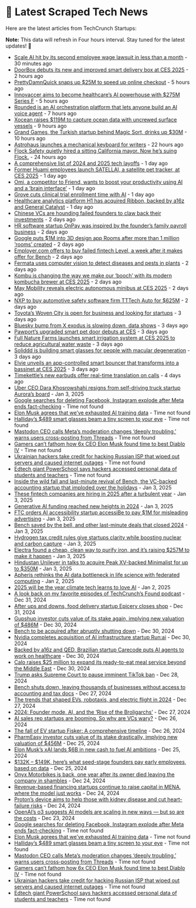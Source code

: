 
# 📰 Latest Scraped Tech News

Here are the latest articles from TechCrunch Startups:

**Note:** This data will refresh in Four hours interval. Stay tuned for the latest updates! 🔄
- [Scale AI hit by its second employee wage lawsuit in less than a month](https://techcrunch.com/2025/01/09/scale-ai-hit-by-its-second-employee-wage-lawsuit-in-less-than-a-month/) - 30 minutes ago
- [DoorBox debuts its new and improved smart delivery box at CES 2025](https://techcrunch.com/2025/01/09/doorbox-debuts-its-new-and-improved-smart-delivery-box-at-ces-2025/) - 2 hours ago
- [PrettyDamnQuick snaps up $25M to speed up online checkout](https://techcrunch.com/2025/01/09/prettydamnquick-snaps-up-25m-to-speed-up-online-checkout/) - 5 hours ago
- [Innovaccer aims to become healthcare’s AI powerhouse with $275M Series F](https://techcrunch.com/2025/01/09/innovaccer-aims-to-become-healthcares-ai-powerhouse-with-275m-series-f/) - 5 hours ago
- [Rounded is an AI orchestration platform that lets anyone build an AI voice agent](https://techcrunch.com/2025/01/09/rounded-is-an-ai-orchestration-platform-that-lets-anyone-build-an-ai-voice-agent/) - 7 hours ago
- [Xocean raises $119M to capture ocean data with uncrewed surface vessels](https://techcrunch.com/2025/01/09/xocean-raises-119m-to-capture-ocean-data-with-uncrewed-surface-vessels/) - 9 hours ago
- [Grand Games, the Turkish startup behind Magic Sort, drinks up $30M](https://techcrunch.com/2025/01/09/grand-games-the-turkish-gaming-startup-behind-pouring-game-magic-sort-drinks-up-30m/) - 10 hours ago
- [Astrohaus launches a mechanical keyboard for writers](https://techcrunch.com/2025/01/08/astrohaus-launches-a-mechanical-keyboard-for-writers/) - 22 hours ago
- [Flock Safety quietly hired a sitting California mayor. Now he’s suing Flock.](https://techcrunch.com/2025/01/08/flock-safety-quietly-hired-a-sitting-california-mayor-now-hes-suing-flock/) - 24 hours ago
- [A comprehensive list of 2024 and 2025 tech layoffs](https://techcrunch.com/2025/01/08/tech-layoffs-2024-list/) - 1 day ago
- [Former Huami employees launch SATELLAI, a satellite pet tracker, at CES 2025](https://techcrunch.com/2025/01/08/former-huami-employees-launch-satellai-a-satellite-pet-tracker-at-ces-2025/) - 1 day ago
- [Omi, a competitor to Friend, wants to boost your productivity using AI and a ‘brain interface’](https://techcrunch.com/2025/01/08/omi-a-competitor-to-friend-wants-to-boost-your-productivity-using-ai-and-a-brain-interface/) - 1 day ago
- [Grove cuts clinical trial enrollment time with AI](https://techcrunch.com/2025/01/08/grove-cuts-clinical-trial-enrollment-time-with-ai/) - 1 day ago
- [Healthcare analytics platform H1 has acquired Ribbon, backed by a16z and General Catalyst](https://techcrunch.com/2025/01/08/healthcare-analytics-platform-h1-has-acquired-ribbon-backed-by-a16z-and-general-catalyst/) - 1 day ago
- [Chinese VCs are hounding failed founders to claw back their investments](https://techcrunch.com/2025/01/07/chinese-vcs-are-hounding-failed-founders-to-claw-back-their-investments/) - 2 days ago
- [HR software startup OnPay was inspired by the founder’s family payroll business](https://techcrunch.com/2025/01/07/hr-software-startup-onpay-was-inspired-by-the-founders-family-payroll-business/) - 2 days ago
- [Google puts $1M into 3D design app Rooms after more than 1 million ‘rooms’ created](https://techcrunch.com/2025/01/07/google-puts-1m-into-3d-design-app-rooms-after-more-than-1-million-rooms-created/) - 2 days ago
- [Employer.com offers to buy failed fintech Level, a week after it makes offer for Bench](https://techcrunch.com/2025/01/07/employer-com-offers-to-buy-failed-fintech-level-a-week-after-it-makes-offer-for-bench/) - 2 days ago
- [Fermata uses computer vision to detect diseases and pests in plants](https://techcrunch.com/2025/01/07/fermata-uses-computer-vision-to-detect-diseases-and-pests-in-plants/) - 2 days ago
- [Kombu is changing the way we make our ‘booch’ with its modern kombucha brewer at CES 2025](https://techcrunch.com/2025/01/07/kombu-is-changing-the-way-we-make-our-booch-with-its-modern-kombucha-brewer-at-ces-2025/) - 2 days ago
- [May Mobility reveals electric autonomous minibus at CES 2025](https://techcrunch.com/2025/01/07/may-mobility-reveals-electric-autonomous-minibus-at-ces-2025/) - 2 days ago
- [NXP to buy automotive safety software firm TTTech Auto for $625M](https://techcrunch.com/2025/01/07/nxp-to-buy-automotive-safety-software-firm-tttech-auto-for-625m/) - 2 days ago
- [Toyota’s Woven City is open for business and looking for startups](https://techcrunch.com/2025/01/06/toyotas-woven-city-is-open-for-business-and-looking-for-startups/) - 3 days ago
- [Bluesky bump from X exodus is slowing down, data shows](https://techcrunch.com/2025/01/06/bluesky-bump-from-x-exodus-is-slowing-down-data-shows/) - 3 days ago
- [Pawport’s upgraded smart pet door debuts at CES](https://techcrunch.com/2025/01/06/pawports-upgraded-smart-pet-door-debuts-at-ces/) - 3 days ago
- [Full Nature Farms launches smart irrigation system at CES 2025 to reduce agricultural water waste](https://techcrunch.com/2025/01/06/full-nature-farms-launches-smart-irrigation-system-at-ces-2025-to-reduce-agricultural-water-waste/) - 3 days ago
- [Soliddd is building smart glasses for people with macular degeneration](https://techcrunch.com/2025/01/06/soliddd-is-building-smart-glasses-for-people-with-macular-degeneration/) - 3 days ago
- [Elvie unveils an app-controlled smart bouncer that transforms into a bassinet at CES 2025](https://techcrunch.com/2025/01/06/elvie-unveils-an-app-controlled-smart-bouncer-that-transforms-into-a-bassinet-at-ces-2025/) - 3 days ago
- [Timekettle’s new earbuds offer real-time translation on calls](https://techcrunch.com/2025/01/05/timekettles-new-earbuds-offer-real-time-translation-on-calls/) - 4 days ago
- [Uber CEO Dara Khosrowshahi resigns from self-driving truck startup Aurora’s board](https://techcrunch.com/2025/01/03/uber-ceo-dara-khosrowshahi-resigns-from-self-driving-truck-startup-auroras-board/) - Jan 3, 2025
- [Google searches for deleting Facebook, Instagram explode after Meta ends fact-checking](https://techcrunch.com/2025/01/09/google-searches-for-deleting-facebook-instagram-explode-after-meta-ends-fact-checking/) - Time not found
- [Elon Musk agrees that we’ve exhausted AI training data](https://techcrunch.com/2025/01/08/elon-musk-agrees-that-weve-exhausted-ai-training-data/) - Time not found
- [Halliday’s $489 smart glasses beam a tiny screen to your eye](https://techcrunch.com/2025/01/08/hallidays-489-smart-glasses-beam-a-tiny-screen-to-your-eye/) - Time not found
- [Mastodon CEO calls Meta’s moderation changes ‘deeply troubling,’ warns users cross-posting from Threads](https://techcrunch.com/2025/01/08/mastodon-ceo-calls-metas-moderation-changes-deeply-troubling-warns-users-cross-posting-from-threads/) - Time not found
- [Gamers can’t fathom how 6x CEO Elon Musk found time to best Diablo IV](https://techcrunch.com/2025/01/08/gamers-cant-fathom-how-6x-ceo-elon-musk-found-time-to-best-diablo-iv/) - Time not found
- [Ukrainian hackers take credit for hacking Russian ISP that wiped out servers and caused internet outages](https://techcrunch.com/2025/01/08/ukrainian-hackers-take-credit-for-hacking-russian-isp-that-wiped-out-servers-and-caused-internet-outages/) - Time not found
- [Edtech giant PowerSchool says hackers accessed personal data of students and teachers](https://techcrunch.com/2025/01/08/edtech-giant-powerschool-says-hackers-accessed-personal-data-of-students-and-teachers/) - Time not found
- [Inside the wild fall and last-minute revival of Bench, the VC-backed accounting startup that imploded over the holidays](https://techcrunch.com/2025/01/03/inside-the-wild-fall-and-last-minute-revival-of-bench-the-vc-backed-accounting-startup-that-imploded-over-the-holidays/) - Jan 3, 2025
- [These fintech companies are hiring in 2025 after a turbulent year](https://techcrunch.com/2025/01/03/these-fintech-companies-are-hiring-in-2025-after-a-turbulent-year/) - Jan 3, 2025
- [Generative AI funding reached new heights in 2024](https://techcrunch.com/2025/01/03/generative-ai-funding-reached-new-heights-in-2024/) - Jan 3, 2025
- [FTC orders AI accessibility startup accessiBe to pay $1M for misleading advertising](https://techcrunch.com/2025/01/03/ftc-orders-ai-accessibility-startup-accessibe-to-pay-1m-for-misleading-advertising/) - Jan 3, 2025
- [Bench saved by the bell, and other last-minute deals that closed 2024](https://techcrunch.com/2025/01/03/bench-saved-by-the-bell-and-other-last-minute-deals-that-closed-2024/) - Jan 3, 2025
- [Hydrogen tax credit rules give startups clarity while boosting nuclear and carbon capture](https://techcrunch.com/2025/01/03/hydrogen-tax-credit-rules-give-startups-clarity-while-boosting-nuclear-and-carbon-capture/) - Jan 3, 2025
- [Electra found a cheap, clean way to purify iron, and it’s raising $257M to make it happen](https://techcrunch.com/2025/01/03/electra-found-a-cheap-clean-way-to-purify-iron-and-its-raising-257m-to-make-it-happen/) - Jan 3, 2025
- [Hindustan Unilever in talks to acquire Peak XV-backed Minimalist for up to $350M](https://techcrunch.com/2025/01/03/hindustan-unilever-minimalist-acquisition/) - Jan 3, 2025
- [Apheris rethinks the AI data bottleneck in life science with federated computing](https://techcrunch.com/2025/01/02/apheris-rethinks-the-ai-data-bottleneck-in-life-science-with-federated-computing/) - Jan 2, 2025
- [2025 will be the year climate tech learns to love AI](https://techcrunch.com/2025/01/02/2025-will-be-the-year-climate-tech-learns-to-love-ai/) - Jan 2, 2025
- [A look back on my favorite episodes of TechCrunch’s Found podcast](https://techcrunch.com/2024/12/31/a-look-back-on-my-favorite-episodes-of-techcrunchs-found-podcast/) - Dec 31, 2024
- [After ups and downs, food delivery startup Epicery closes shop](https://techcrunch.com/2024/12/31/after-ups-and-down-food-delivery-startup-epicery-closes-shop/) - Dec 31, 2024
- [Gupshup investor cuts value of its stake again, implying new valuation of $486M](https://techcrunch.com/2024/12/30/gupshup-investor-cuts-value-of-its-stake-by-65-implying-new-valuation-of-486m/) - Dec 30, 2024
- [Bench to be acquired after abruptly shutting down](https://techcrunch.com/2024/12/30/bench-to-be-acquired-after-abruptly-shutting-down/) - Dec 30, 2024
- [Nvidia completes acquisition of AI infrastructure startup Run:ai](https://techcrunch.com/2024/12/30/nvidia-completes-acquisition-of-ai-infrastructure-startup-runai/) - Dec 30, 2024
- [Backed by a16z and QED, Brazilian startup Carecode puts AI agents to work on healthcare](https://techcrunch.com/2024/12/30/backed-by-a16z-and-qed-brazilian-startup-carecode-puts-ai-agents-to-work-on-healthcare/) - Dec 30, 2024
- [Calo raises $25 million to expand its ready-to-eat meal service beyond the Middle East](https://techcrunch.com/2024/12/30/calo-raises-25-million-to-expand-its-ready-to-eat-meal-service-beyond-middle-east/) - Dec 30, 2024
- [Trump asks Supreme Court to pause imminent TikTok ban](https://techcrunch.com/2024/12/28/trump-asks-supreme-court-to-pause-imminent-tiktok-ban/) - Dec 28, 2024
- [Bench shuts down, leaving thousands of businesses without access to accounting and tax docs](https://techcrunch.com/2024/12/27/bench-shuts-down-leaving-thousands-of-businesses-without-access-to-accounting-and-tax-docs/) - Dec 27, 2024
- [The trends that shaped EVs, robotaxis, and electric flight in 2024](https://techcrunch.com/2024/12/27/the-trends-that-shaped-evs-robotaxis-and-electric-flight-in-2024/) - Dec 27, 2024
- [2024: Founder mode, AI, and the ‘Rise of the Broligarchs’](https://techcrunch.com/podcast/2024-founder-mode-ai-and-the-rise-of-the-broligarchs/) - Dec 27, 2024
- [AI sales rep startups are booming. So why are VCs wary?](https://techcrunch.com/2024/12/26/ai-sdr-startups-are-booming-so-why-are-vcs-wary/) - Dec 26, 2024
- [The fall of EV startup Fisker: A comprehensive timeline](https://techcrunch.com/2024/12/26/the-fall-of-ev-startup-fisker-a-comprehensive-timeline/) - Dec 26, 2024
- [PharmEasy investor cuts value of its stake drastically, implying new valuation of $456M](https://techcrunch.com/2024/12/25/pharmeasy-valued-at-456-million-vs-peak-5-6-billion-investor-data-shows/) - Dec 25, 2024
- [Elon Musk’s xAI lands $6B in new cash to fuel AI ambitions](https://techcrunch.com/2024/12/25/elon-musks-xai-lands-billions-in-new-cash-to-fuel-ai-ambitions/) - Dec 25, 2024
- [$132K – $149K, here’s what seed-stage founders pay early employees, based on data](https://techcrunch.com/2024/12/25/132k-149k-heres-what-seed-stage-founders-pay-early-employees-based-on-data/) - Dec 25, 2024
- [Onyx Motorbikes is back, one year after its owner died leaving the company in shambles](https://techcrunch.com/2024/12/24/onyx-motorbikes-is-back-one-year-after-its-owner-died-leaving-the-company-in-shambles/) - Dec 24, 2024
- [Revenue-based financing startups continue to raise capital in MENA, where the model just works](https://techcrunch.com/2024/12/24/revenue-based-financing-startups-continue-to-raise-capital-in-mena-where-the-model-just-works/) - Dec 24, 2024
- [Proton’s device aims to help those with kidney disease and cut heart-failure risks](https://techcrunch.com/2024/12/24/as-potassium-monitoring-startup-hopes-to-cut-the-risk-of-heart-failure/) - Dec 24, 2024
- [OpenAI’s o3 suggests AI models are scaling in new ways — but so are the costs](https://techcrunch.com/2024/12/23/openais-o3-suggests-ai-models-are-scaling-in-new-ways-but-so-are-the-costs/) - Dec 23, 2024
- [Google searches for deleting Facebook, Instagram explode after Meta ends fact-checking](https://techcrunch.com/2025/01/09/google-searches-for-deleting-facebook-instagram-explode-after-meta-ends-fact-checking/) - Time not found
- [Elon Musk agrees that we’ve exhausted AI training data](https://techcrunch.com/2025/01/08/elon-musk-agrees-that-weve-exhausted-ai-training-data/) - Time not found
- [Halliday’s $489 smart glasses beam a tiny screen to your eye](https://techcrunch.com/2025/01/08/hallidays-489-smart-glasses-beam-a-tiny-screen-to-your-eye/) - Time not found
- [Mastodon CEO calls Meta’s moderation changes ‘deeply troubling,’ warns users cross-posting from Threads](https://techcrunch.com/2025/01/08/mastodon-ceo-calls-metas-moderation-changes-deeply-troubling-warns-users-cross-posting-from-threads/) - Time not found
- [Gamers can’t fathom how 6x CEO Elon Musk found time to best Diablo IV](https://techcrunch.com/2025/01/08/gamers-cant-fathom-how-6x-ceo-elon-musk-found-time-to-best-diablo-iv/) - Time not found
- [Ukrainian hackers take credit for hacking Russian ISP that wiped out servers and caused internet outages](https://techcrunch.com/2025/01/08/ukrainian-hackers-take-credit-for-hacking-russian-isp-that-wiped-out-servers-and-caused-internet-outages/) - Time not found
- [Edtech giant PowerSchool says hackers accessed personal data of students and teachers](https://techcrunch.com/2025/01/08/edtech-giant-powerschool-says-hackers-accessed-personal-data-of-students-and-teachers/) - Time not found